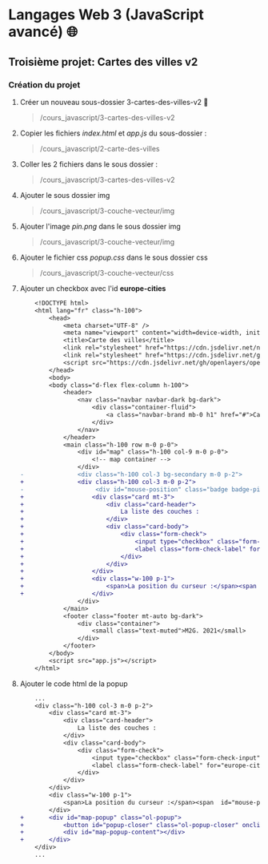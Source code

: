 # **Langages Web 3 (JavaScript avancé)** 🌐

## **Troisième projet:** Cartes des villes v2

### **Création du projet**

1. Créer un nouveau sous-dossier 3-cartes-des-villes-v2 📁

    > /cours_javascript/3-cartes-des-villes-v2

2. Copier les fichiers *index.html* et *app.js* du sous-dossier :

    > /cours_javascript/2-carte-des-villes

3. Coller les 2 fichiers dans le sous dossier :

    > /cours_javascript/3-cartes-des-villes-v2

4. Ajouter le sous dossier img

    > /cours_javascript/3-couche-vecteur/img

5. Ajouter l'image *pin.png* dans le sous dossier img

    > /cours_javascript/3-couche-vecteur/img

6. Ajouter le fichier css *popup.css* dans le sous dossier css

    > /cours_javascript/3-couche-vecteur/css

7. Ajouter un checkbox avec l'id **europe-cities**

    ```diff
        <!DOCTYPE html>
        <html lang="fr" class="h-100">
            <head>
                <meta charset="UTF-8" />
                <meta name="viewport" content="width=device-width, initial-scale=1.0" />
                <title>Carte des villes</title>
                <link rel="stylesheet" href="https://cdn.jsdelivr.net/npm/bootstrap@4.6.0/dist/css/bootstrap.min.css" integrity="sha384-B0vP5xmATw1+K9KRQjQERJvTumQW0nPEzvF6L/Z6nronJ3oUOFUFpCjEUQouq2+l" crossorigin="anonymous"/>
                <link rel="stylesheet" href="https://cdn.jsdelivr.net/gh/openlayers/openlayers.github.io@master/en/v6.5.0/css/ol.css" type="text/css"/>
                <script src="https://cdn.jsdelivr.net/gh/openlayers/openlayers.github.io@master/en/v6.5.0/build/ol.js"></script>
            </head>
            <body>
            <body class="d-flex flex-column h-100">
                <header>
                    <nav class="navbar navbar-dark bg-dark">
                        <div class="container-fluid">
                            <a class="navbar-brand mb-0 h1" href="#">Carte des villes</a>
                        </div>
                    </nav>
                </header>
                <main class="h-100 row m-0 p-0">
                    <div id="map" class="h-100 col-9 m-0 p-0">
                        <!-- map container -->
                    </div>
    -               <div class="h-100 col-3 bg-secondary m-0 p-2">
    +               <div class="h-100 col-3 m-0 p-2">
    -                    <div id="mouse-position" class="badge badge-pill badge-primary w-100 p-1"></div>
    +                   <div class="card mt-3">
    +                       <div class="card-header">
    +                           La liste des couches :
    +                       </div>
    +                       <div class="card-body">
    +                           <div class="form-check">
    +                               <input type="checkbox" class="form-check-input" id="europe-cities">
    +                               <label class="form-check-label" for="europe-cities">Capitales d'europe</label>
    +                           </div>
    +                       </div>
    +                   </div>
    +                   <div class="w-100 p-1">
    +                       <span>La position du curseur :</span><span  id="mouse-position"></span>
    +                   </div>
                    </div>
                </main>
                <footer class="footer mt-auto bg-dark">
                    <div class="container">
                        <small class="text-muted">M2G. 2021</small>
                    </div>
                </footer>
            </body>
            <script src="app.js"></script>
        </html>
    ```

8. Ajouter le code html de la popup

    ```diff
        ...
        <div class="h-100 col-3 m-0 p-2">
            <div class="card mt-3">
                <div class="card-header">
                    La liste des couches :
                </div>
                <div class="card-body">
                    <div class="form-check">
                        <input type="checkbox" class="form-check-input" id="europe-cities">
                        <label class="form-check-label" for="europe-cities">Capitales d'europe</label>
                    </div>
                </div>
            </div>
            <div class="w-100 p-1">
                <span>La position du curseur :</span><span  id="mouse-position"></span>
            </div>
    +       <div id="map-popup" class="ol-popup">
    +           <button id="popup-closer" class="ol-popup-closer" onclick="closePopup()"></button>
    +           <div id="map-popup-content"></div>
    +       </div>
        </div>
        ...
    ```

